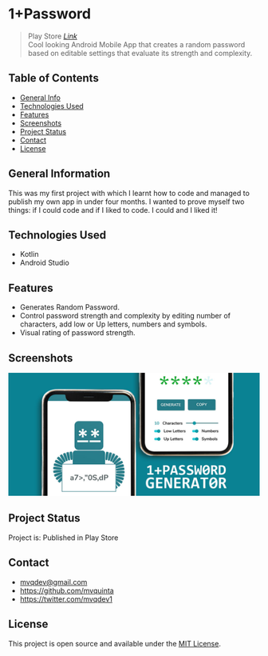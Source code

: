# 1+Password
> Play Store [_Link_](https://play.google.com/store/apps/details?id=com.mvqdev.onemorepassword) <br>
> Cool looking Android Mobile App that creates a random password based on editable settings that evaluate its strength and complexity.

## Table of Contents
* [General Info](#general-information)
* [Technologies Used](#technologies-used)
* [Features](#features)
* [Screenshots](#screenshots)
* [Project Status](#project-status)
* [Contact](#contact)
* [License](#license)

## General Information
This was my first project with which I learnt how to code and managed to publish my own app in under four months.
I wanted to prove myself two things: if I could code and if I liked to code. I could and I liked it!

## Technologies Used
- Kotlin
- Android Studio

## Features
- Generates Random Password.
- Control password strength and complexity by editing number of characters, add low or Up letters, numbers and symbols.
- Visual rating of password strength.


## Screenshots
![Example screenshot](omp_featureGraphic.jpg)

## Project Status
Project is: Published in Play Store

## Contact
- mvqdev@gmail.com
- https://github.com/mvquinta
- https://twitter.com/mvqdev1

## License
This project is open source and available under the [MIT License](https://github.com/mvquinta/1-pomodoro/blob/main/LICENSE.md).

